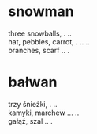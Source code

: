 # snowman

three snowballs, . ..  
hat, pebbles, carrot, . .. ..  
branches, scarf .. .  

# bałwan

trzy śnieżki, . ..  
kamyki, marchew ... ..  
gałąź, szal .. .  